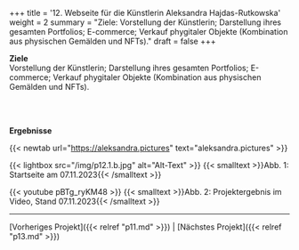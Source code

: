 +++
title = '12. Webseite für die Künstlerin Aleksandra Hajdas-Rutkowska'
weight = 2
summary = "Ziele: Vorstellung der Künstlerin; Darstellung ihres gesamten Portfolios; E-commerce; Verkauf phygitaler Objekte (Kombination aus physischen Gemälden und NFTs)."
draft = false
+++


**Ziele**  
Vorstellung der Künstlerin; Darstellung ihres gesamten Portfolios; E-commerce; Verkauf phygitaler Objekte (Kombination aus physischen Gemälden und NFTs).

</br></br>  

**Ergebnisse**  

{{< newtab url="https://aleksandra.pictures" text="aleksandra.pictures" >}}

{{< lightbox src="/img/p12.1.b.jpg" alt="Alt-Text" >}}
{{< smalltext >}}Abb. 1: Startseite am 07.11.2023{{< /smalltext >}}


{{< youtube pBTg_ryKM48 >}}
{{< smalltext >}}Abb. 2: Projektergebnis im Video, Stand 07.11.2023{{< /smalltext >}}

---

[Vorheriges Projekt]({{< relref "p11.md" >}}) | [Nächstes Projekt]({{< relref "p13.md" >}})